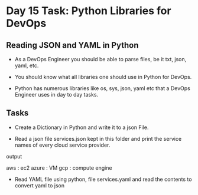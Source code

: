 # Day 15 Task: Python Libraries for DevOps

## Reading JSON and YAML in Python

- As a DevOps Engineer you should be able to parse files, be it txt, json, yaml, etc.

- You should know what all libraries one should use in Python for DevOps.

- Python has numerous libraries like os, sys, json, yaml etc that a DevOps Engineer uses in day to day tasks.

## Tasks

- Create a Dictionary in Python and write it to a json File.

- Read a json file services.json kept in this folder and print the service names of every cloud service provider.

output

aws : ec2
azure : VM
gcp : compute engine

- Read YAML file using python, file services.yaml and read the contents to convert yaml to json


